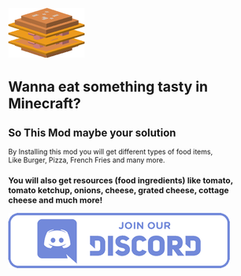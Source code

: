 !["LOGO"](cheese_burger.png)
# Wanna eat something tasty in Minecraft?  
## So This Mod maybe your solution
By Installing this mod you will get different types of food items,  
Like Burger, Pizza, French Fries and many more.  
### You will also get resources (food ingredients) like tomato, tomato ketchup, onions, cheese, grated cheese, cottage cheese and much more!  
[![JOD](https://raw.githubusercontent.com/LakshyaKAChauhan/Advance-Gun-Mod/main/jod.png)](https://discord.gg/6ADjrvC8mM)
